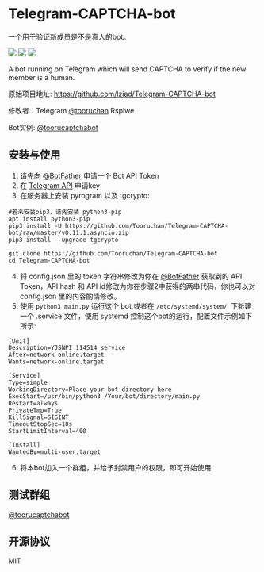 # Telegram-CAPTCHA-bot

一个用于验证新成员是不是真人的bot。

![](https://img.shields.io/badge/license-MIT-%23373737.svg) ![](https://img.shields.io/badge/python-3.5%20%7C%203.6%20%7C%203.7-blue.svg) ![](https://img.shields.io/badge/Pyrogram-v0.11.0.asyncio-green.svg)

A bot running on Telegram which will send CAPTCHA to verify if the new member is a human.

原始项目地址: https://github.com/lziad/Telegram-CAPTCHA-bot

修改者：Telegram [@tooruchan](https://t.me/tooruchan) Rsplwe

Bot实例: [@toorucaptchabot](https://t.me/toorucaptchabot)

## 安装与使用

1. 请先向 [@BotFather](https://t.me/botfather) 申请一个 Bot API Token
2. 在 [Telegram API](https://core.telegram.org/api/obtaining_api_id) 申请key
3. 在服务器上安装 pyrogram 以及 tgcrypto: 
```
#若未安装pip3，请先安装 python3-pip
apt install python3-pip
pip3 install -U https://github.com/Tooruchan/Telegram-CAPTCHA-bot/raw/master/v0.11.1.asyncio.zip
pip3 install --upgrade tgcrypto
```
``` 
git clone https://github.com/Tooruchan/Telegram-CAPTCHA-bot 
cd Telegram-CAPTCHA-bot
```
4. 将 config.json 里的 token 字符串修改为你在 [@BotFather](https://t.me/botfather) 获取到的 API Token，API hash 和 API id修改为你在步骤2中获得的两串代码，你也可以对 config.json 里的内容酌情修改。
5. 使用 `python3 main.py` 运行这个 bot,或者在 `/etc/systemd/system/ `下新建一个 .service 文件，使用 systemd 控制这个bot的运行，配置文件示例如下所示:
```
[Unit]
Description=YJSNPI 114514 service
After=network-online.target
Wants=network-online.target

[Service]
Type=simple
WorkingDirectory=Place your bot directory here
ExecStart=/usr/bin/python3 /Your/bot/directory/main.py
Restart=always
PrivateTmp=True
KillSignal=SIGINT
TimeoutStopSec=10s
StartLimitInterval=400

[Install]
WantedBy=multi-user.target
```
6. 将本bot加入一个群组，并给予封禁用户的权限，即可开始使用
## 测试群组
[@toorucaptchabot](https://t.me/toorucaptchabot)

## 开源协议
MIT



